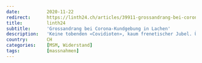 ```yaml
---
date:          2020-11-22
redirect:      https://linth24.ch/articles/39911-grossandrang-bei-corona-kundgebung-in-lachen
title:         linth24
subtitle:      'Grossandrang bei Corona-Kundgebung in Lachen'
description:   'Keine tobenden «Covidioten», kaum frenetischer Jubel. Über Tausend Besucher kamen nach Lachen, um friedlich gegen Corona-Massnahmen einzustehen. Sehen Sie dazu Bildstrecke und Video.'
country:       CH
categories:    [MSM, Widerstand]
tags:          [massnahmen]
---
```


